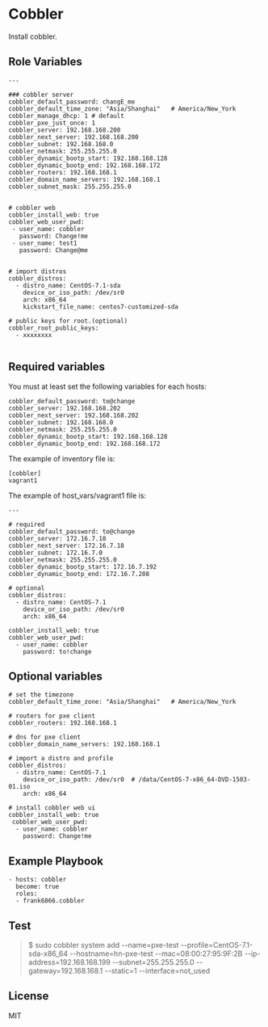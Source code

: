 Cobbler
=======

Install cobbler.

Role Variables
--------------



```
---

### cobbler server
cobbler_default_password: changE_me
cobbler_default_time_zone: "Asia/Shanghai"   # America/New_York
cobbler_manage_dhcp: 1 # default
cobbler_pxe_just_once: 1
cobbler_server: 192.168.168.200
cobbler_next_server: 192.168.168.200
cobbler_subnet: 192.168.168.0
cobbler_netmask: 255.255.255.0
cobbler_dynamic_bootp_start: 192.168.168.128
cobbler_dynamic_bootp_end: 192.168.168.172
cobbler_routers: 192.168.168.1
cobbler_domain_name_servers: 192.168.168.1
cobbler_subnet_mask: 255.255.255.0


# cobbler web
cobbler_install_web: true
cobbler_web_user_pwd:
 - user_name: cobbler
   password: Change!me
 - user_name: test1
   password: Change@me


# import distros
cobbler_distros:
  - distro_name: CentOS-7.1-sda
    device_or_iso_path: /dev/sr0
    arch: x86_64
    kickstart_file_name: centos7-customized-sda

# public keys for root.(optional)
cobbler_root_public_keys:
  - xxxxxxxx


```




## Required variables

You must at least set the following variables for each hosts:

```
cobbler_default_password: to@change
cobbler_server: 192.168.168.202
cobbler_next_server: 192.168.168.202
cobbler_subnet: 192.168.168.0
cobbler_netmask: 255.255.255.0
cobbler_dynamic_bootp_start: 192.168.168.128
cobbler_dynamic_bootp_end: 192.168.168.172
```

The example of inventory file is:

```
[cobbler]
vagrant1
```

The example of host_vars/vagrant1 file is:

```
---

# required
cobbler_default_password: to@change
cobbler_server: 172.16.7.18
cobbler_next_server: 172.16.7.18
cobbler_subnet: 172.16.7.0
cobbler_netmask: 255.255.255.0
cobbler_dynamic_bootp_start: 172.16.7.192
cobbler_dynamic_bootp_end: 172.16.7.208

# optional
cobbler_distros:
  - distro_name: CentOS-7.1
    device_or_iso_path: /dev/sr0
    arch: x86_64

cobbler_install_web: true
cobbler_web_user_pwd:
  - user_name: cobbler
    password: to!change
```


## Optional variables

```
# set the timezone
cobbler_default_time_zone: "Asia/Shanghai"   # America/New_York

# routers for pxe client
cobbler_routers: 192.168.168.1

# dns for pxe client
cobbler_domain_name_servers: 192.168.168.1

# import a distro and profile
cobbler_distros:
  - distro_name: CentOS-7.1
    device_or_iso_path: /dev/sr0  # /data/CentOS-7-x86_64-DVD-1503-01.iso
    arch: x86_64

# install cobbler web ui
cobbler_install_web: true
 cobbler_web_user_pwd:
  - user_name: cobbler
    password: Change!me
```


Example Playbook
----------------

```
- hosts: cobbler
  become: true
  roles:
  - frank6866.cobbler
```

Test
-----
> $ sudo cobbler system add --name=pxe-test --profile=CentOS-7.1-sda-x86_64 --hostname=hn-pxe-test --mac=08:00:27:95:9F:2B --ip-address=192.168.168.199 --subnet=255.255.255.0 --gateway=192.168.168.1 --static=1 --interface=not_used



License
-------

MIT
